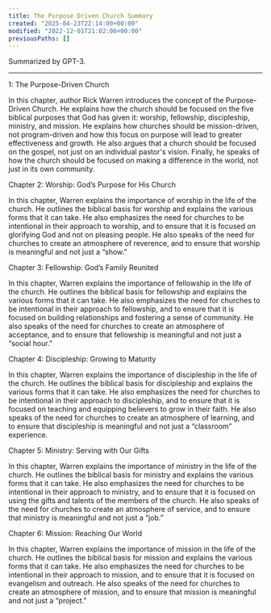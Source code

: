 ```yaml
---
title: The Purpose Driven Church Summary
created: "2025-04-23T22:14:00+00:00"
modified: "2022-12-01T21:02:06+00:00"
previousPaths: []
---
```

 

Summarized by GPT-3.

---

1: The Purpose-Driven Church

In this chapter, author Rick Warren introduces the concept of the Purpose-Driven Church. He explains how the church should be focused on the five biblical purposes that God has given it: worship, fellowship, discipleship, ministry, and mission. He explains how churches should be mission-driven, not program-driven and how this focus on purpose will lead to greater effectiveness and growth. He also argues that a church should be focused on the gospel, not just on an individual pastor's vision. Finally, he speaks of how the church should be focused on making a difference in the world, not just in its own community.

Chapter 2: Worship: God’s Purpose for His Church

In this chapter, Warren explains the importance of worship in the life of the church. He outlines the biblical basis for worship and explains the various forms that it can take. He also emphasizes the need for churches to be intentional in their approach to worship, and to ensure that it is focused on glorifying God and not on pleasing people. He also speaks of the need for churches to create an atmosphere of reverence, and to ensure that worship is meaningful and not just a “show.”

Chapter 3: Fellowship: God’s Family Reunited

In this chapter, Warren explains the importance of fellowship in the life of the church. He outlines the biblical basis for fellowship and explains the various forms that it can take. He also emphasizes the need for churches to be intentional in their approach to fellowship, and to ensure that it is focused on building relationships and fostering a sense of community. He also speaks of the need for churches to create an atmosphere of acceptance, and to ensure that fellowship is meaningful and not just a “social hour.”

Chapter 4: Discipleship: Growing to Maturity

In this chapter, Warren explains the importance of discipleship in the life of the church. He outlines the biblical basis for discipleship and explains the various forms that it can take. He also emphasizes the need for churches to be intentional in their approach to discipleship, and to ensure that it is focused on teaching and equipping believers to grow in their faith. He also speaks of the need for churches to create an atmosphere of learning, and to ensure that discipleship is meaningful and not just a “classroom” experience.

Chapter 5: Ministry: Serving with Our Gifts

In this chapter, Warren explains the importance of ministry in the life of the church. He outlines the biblical basis for ministry and explains the various forms that it can take. He also emphasizes the need for churches to be intentional in their approach to ministry, and to ensure that it is focused on using the gifts and talents of the members of the church. He also speaks of the need for churches to create an atmosphere of service, and to ensure that ministry is meaningful and not just a “job.”

Chapter 6: Mission: Reaching Our World

In this chapter, Warren explains the importance of mission in the life of the church. He outlines the biblical basis for mission and explains the various forms that it can take. He also emphasizes the need for churches to be intentional in their approach to mission, and to ensure that it is focused on evangelism and outreach. He also speaks of the need for churches to create an atmosphere of mission, and to ensure that mission is meaningful and not just a “project.”